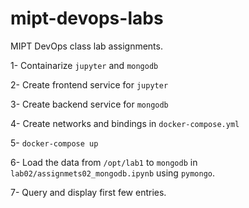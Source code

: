# mipt-devops-labs
MIPT DevOps class lab assignments.

1- Containarize `jupyter` and `mongodb`

2- Create frontend service for `jupyter`

3- Create backend service for `mongodb`

4- Create networks and bindings in `docker-compose.yml`

5- `docker-compose up`

6- Load the data from `/opt/lab1` to `mongodb` in `lab02/assignmets02_mongodb.ipynb` using `pymongo`.

7- Query and display first few entries.
